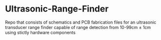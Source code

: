 # Ultrasonic-Range-Finder

Repo that consists of schematics and PCB fabrication files for an ultrasonic transducer range finder capable of range detection from 10-99cm &plusmn; 1cm using stictly hardware components

